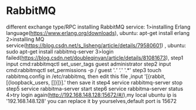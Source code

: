 # RabbitMQ
different exchange type/RPC
installing RabbitMQ service:
1>installing Erlang language(https://www.erlang.org/downloads),
  ubuntu: apt-get install erlang
2>installing MQ service(https://blog.csdn.net/s_lisheng/article/details/79580601) ,
  ubuntu: sudo apt-get install rabbitmq-server
3>login failed(https://blog.csdn.net/doubleqinyan/article/details/81081673),
  step1 input cmd:rabbitmqctl set_user_tags guest administrator
  step2 input cmd:rabbitmqctl set_permissions -p / guest '.*' '.*' '.*'
  step3 touch rabbitmq.config in /etc/rabbitmq, then edit this file ,input '[{rabbit, [{loopback_users, []}]}].' then save it
  step4 service rabbitmq-server stop
  step5 service rabbitma-server start
  step6 service rabbitma-server status
4>try login again(http://192.168.148.128:15672/#/),my local ubuntu ip is '192.168.148.128' you can replace it by yourselves,default port is 15672
